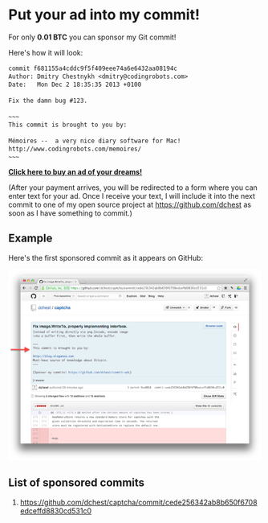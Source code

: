 Put your ad into my commit!
===========================


For only **0.01 BTC** you can sponsor my Git commit!

Here's how it will look:

    commit f681155a4cddc9f5f409eee74a6e6432aa08194c
    Author: Dmitry Chestnykh <dmitry@codingrobots.com>
    Date:   Mon Dec 2 18:35:35 2013 +0100

    Fix the damn bug #123.
    
    ~~~
    This commit is brought to you by:

    Mémoires --  a very nice diary software for Mac!
    http://www.codingrobots.com/memoires/
    ~~~

[**Click here to buy an ad of your dreams!**](https://coinbase.com/checkouts/931d50d2c6af3cbbdd4795633bc04059)

(After your payment arrives, you will be redirected to a form where you can
enter text for your ad. Once I receive your text, I will include it into the
next commit to one of my open source project at https://github.com/dchest
as soon as I have something to commit.)

## Example

Here's the first sponsored commit as it appears on GitHub:

![Screenshot of sponsored commit](screenshot.png)

## List of sponsored commits

1. https://github.com/dchest/captcha/commit/cede256342ab8b650f6708edceffd8830cd531c0
